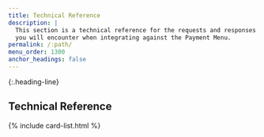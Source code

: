 ```yaml
---
title: Technical Reference
description: |
  This section is a technical reference for the requests and responses
  you will encounter when integrating against the Payment Menu.
permalink: /:path/
menu_order: 1300
anchor_headings: false
---
```


{:.heading-line}
## Technical Reference

{% include card-list.html %}
